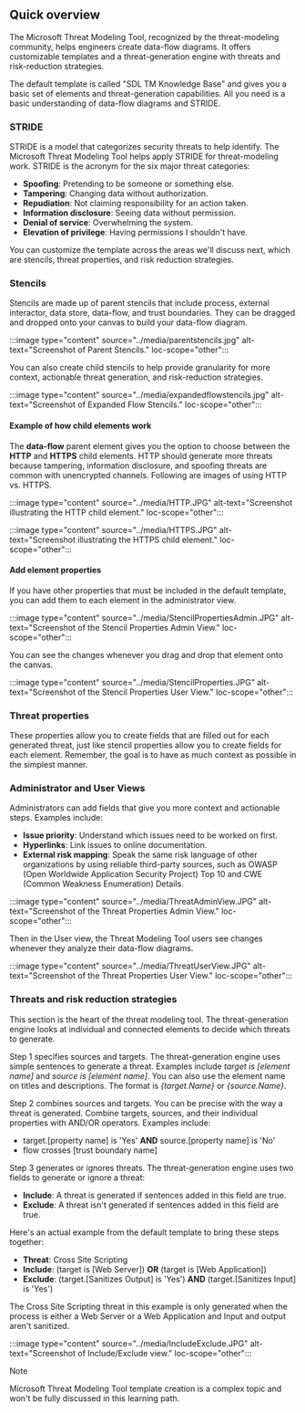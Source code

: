 ## Quick overview

The Microsoft Threat Modeling Tool, recognized by the threat-modeling community, helps engineers create data-flow diagrams. It offers customizable templates and a threat-generation engine with threats and risk-reduction strategies.

The default template is called "SDL TM Knowledge Base" and gives you a basic set of elements and threat-generation capabilities. All you need is a basic understanding of data-flow diagrams and STRIDE.

### STRIDE

STRIDE is a model that categorizes security threats to help identify. The Microsoft Threat Modeling Tool helps apply STRIDE for threat-modeling work. STRIDE is the acronym for the six major threat categories:

- **Spoofing**: Pretending to be someone or something else.
- **Tampering**: Changing data without authorization.
- **Repudiation**: Not claiming responsibility for an action taken.
- **Information disclosure**: Seeing data without permission.
- **Denial of service**: Overwhelming the system.
- **Elevation of privilege**: Having permissions I shouldn't have.

You can customize the template across the areas we'll discuss next, which are stencils, threat properties, and risk reduction strategies.

### Stencils

Stencils are made up of parent stencils that include process, external interactor, data store, data-flow, and trust boundaries. They can be dragged and dropped onto your canvas to build your data-flow diagram.

:::image type="content" source="../media/parentstencils.jpg" alt-text="Screenshot of Parent Stencils." loc-scope="other":::

You can also create child stencils to help provide granularity for more context, actionable threat generation, and risk-reduction strategies.

:::image type="content" source="../media/expandedflowstencils.jpg" alt-text="Screenshot of Expanded Flow Stencils." loc-scope="other":::

#### Example of how child elements work

The **data-flow** parent element gives you the option to choose between the **HTTP** and **HTTPS** child elements. HTTP should generate more threats because tampering, information disclosure, and spoofing threats are common with unencrypted channels. Following are images of using HTTP vs. HTTPS.

:::image type="content" source="../media/HTTP.JPG" alt-text="Screenshot illustrating the HTTP child element." loc-scope="other":::

:::image type="content" source="../media/HTTPS.JPG" alt-text="Screenshot illustrating the HTTPS child element." loc-scope="other":::

#### Add element properties

If you have other properties that must be included in the default template, you can add them to each element in the administrator view.

:::image type="content" source="../media/StencilPropertiesAdmin.JPG" alt-text="Screenshot of the Stencil Properties Admin View." loc-scope="other":::

You can see the changes whenever you drag and drop that element onto the canvas.

:::image type="content" source="../media/StencilProperties.JPG" alt-text="Screenshot of the Stencil Properties User View." loc-scope="other":::

### Threat properties

These properties allow you to create fields that are filled out for each generated threat, just like stencil properties allow you to create fields for each element. Remember, the goal is to have as much context as possible in the simplest manner.

### Administrator and User Views

Administrators can add fields that give you more context and actionable steps. Examples include:

- **Issue priority**: Understand which issues need to be worked on first.
- **Hyperlinks**: Link issues to online documentation.
- **External risk mapping**: Speak the same risk language of other organizations by using reliable third-party sources, such as OWASP (Open Worldwide Application Security Project) Top 10 and CWE (Common Weakness Enumeration) Details.

:::image type="content" source="../media/ThreatAdminView.JPG" alt-text="Screenshot of the Threat Properties Admin View." loc-scope="other":::

Then in the User view, the Threat Modeling Tool users see changes whenever they analyze their data-flow diagrams.

:::image type="content" source="../media/ThreatUserView.JPG" alt-text="Screenshot of the Threat Properties User View." loc-scope="other":::

### Threats and risk reduction strategies

This section is the heart of the threat modeling tool. The threat-generation engine looks at individual and connected elements to decide which threats to generate.

Step 1 specifies sources and targets. The threat-generation engine uses simple sentences to generate a threat. Examples include *target is [element name]* and *source is [element name]*. You can also use the element name on titles and descriptions. The format is *{target.Name}* or *{source.Name}*.

Step 2 combines sources and targets. You can be precise with the way a threat is generated. Combine targets, sources, and their individual properties with AND/OR operators. Examples include:

- target.[property name] is 'Yes' **AND** source.[property name] is 'No'
- flow crosses [trust boundary name]

Step 3 generates or ignores threats. The threat-generation engine uses two fields to generate or ignore a threat:

- **Include**: A threat is generated if sentences added in this field are true.
- **Exclude**: A threat isn't generated if sentences added in this field are true.

Here's an actual example from the default template to bring these steps together:

- **Threat**: Cross Site Scripting
- **Include**: (target is [Web Server]) **OR** (target is [Web Application])
- **Exclude**: (target.[Sanitizes Output] is 'Yes') **AND** (target.[Sanitizes Input] is 'Yes')

The Cross Site Scripting threat in this example is only generated when the process is either a Web Server or a Web Application and Input and output aren't sanitized.

:::image type="content" source="../media/IncludeExclude.JPG" alt-text="Screenshot of Include/Exclude view." loc-scope="other":::

> [!NOTE]
> Microsoft Threat Modeling Tool template creation is a complex topic and won't be fully discussed in this learning path.
